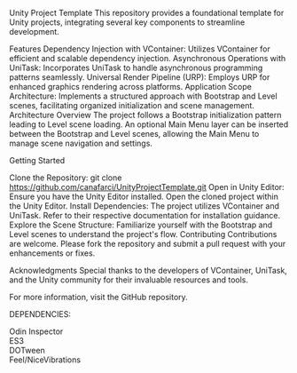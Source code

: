 Unity Project Template
This repository provides a foundational template for Unity projects, integrating several key components to streamline development.

Features
Dependency Injection with VContainer: Utilizes VContainer for efficient and scalable dependency injection.
Asynchronous Operations with UniTask: Incorporates UniTask to handle asynchronous programming patterns seamlessly.
Universal Render Pipeline (URP): Employs URP for enhanced graphics rendering across platforms.
Application Scope Architecture: Implements a structured approach with Bootstrap and Level scenes, facilitating organized initialization and scene management.
Architecture Overview
The project follows a Bootstrap initialization pattern leading to Level scene loading. An optional Main Menu layer can be inserted between the Bootstrap and Level scenes, allowing the Main Menu to manage scene navigation and settings.

Getting Started

Clone the Repository:
git clone https://github.com/canafarci/UnityProjectTemplate.git
Open in Unity Editor:
Ensure you have the Unity Editor installed.
Open the cloned project within the Unity Editor.
Install Dependencies:
The project utilizes VContainer and UniTask. Refer to their respective documentation for installation guidance.
Explore the Scene Structure:
Familiarize yourself with the Bootstrap and Level scenes to understand the project's flow.
Contributing
Contributions are welcome. Please fork the repository and submit a pull request with your enhancements or fixes.

Acknowledgments
Special thanks to the developers of VContainer, UniTask, and the Unity community for their invaluable resources and tools.

For more information, visit the GitHub repository.

DEPENDENCIES: 

Odin Inspector \
ES3 \
DOTween \
Feel/NiceVibrations
